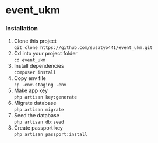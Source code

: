 # event_ukm
 
### Installation

 1. Clone this project\
 `git clone https://github.com/susatyo441/event_ukm.git`
 2. Cd into your project folder\
 `cd event_ukm`
 3. Install dependencies\
 `composer install`
 4. Copy env file\
 `cp .env.staging .env`
 5. Make app key\
`php artisan key:generate`
 6. Migrate database\
 `php artisan migrate`
 7. Seed the database\
 `php artisan db:seed`
 8. Create passport key\
 `php artisan passport:install`
